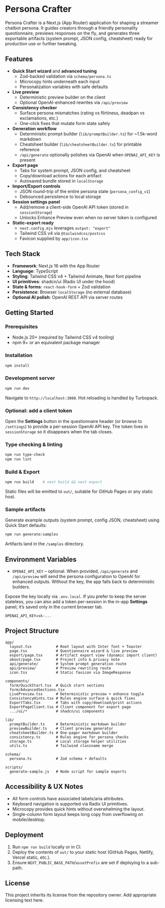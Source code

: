 # Persona Crafter

Persona Crafter is a Next.js (App Router) application for shaping a streamer chatbot persona. It guides creators through a friendly personality questionnaire, previews responses on the fly, and generates three exportable artifacts (system prompt, JSON config, cheatsheet) ready for production use or further tweaking.

## Features

- **Quick Start wizard** and **advanced tuning**
  - Zod-backed validation via `schema/persona.ts`
  - Microcopy hints underneath each input
  - Personalization variables with safe defaults
- **Live preview**
  - Deterministic preview builder on the client
  - Optional OpenAI-enhanced rewrites via `/api/preview`
- **Consistency checker**
  - Surface persona mismatches (rating vs flirtiness, deadpan vs exclamations, etc.)
  - One-click fixes that mutate form state safely
- **Generation workflow**
  - Deterministic prompt builder (`lib/promptBuilder.ts`) for ~1.5k-word markdown
  - Cheatsheet builder (`lib/cheatsheetBuilder.ts`) for printable reference
  - `/api/generate` optionally polishes via OpenAI when `OPENAI_API_KEY` is present
- **Export page**
  - Tabs for system prompt, JSON config, and cheatsheet
  - Copy/download actions for each artifact
  - Autosaved bundle stored in `localStorage`
- **Import/Export controls**
  - JSON round-trip of the entire persona state (`persona_config_v1`)
  - Debounced persistence to local storage
- **Session settings panel**
  - Add/remove a client-side OpenAI API token (stored in `sessionStorage`)
  - Unlocks Enhance Preview even when no server token is configured
- **Static-export ready**
  - `next.config.mjs` leverages `output: "export"`
  - Tailwind CSS v4 via `@tailwindcss/postcss`
  - Favicon supplied by `app/icon.tsx`

## Tech Stack

- **Framework**: Next.js 16 with the App Router
- **Language**: TypeScript
- **Styling**: Tailwind CSS v4 + Tailwind Animate, Next font pipeline
- **UI primitives**: shadcn/ui (Radix UI under the hood)
- **State & forms**: `react-hook-form` + Zod validation
- **Persistence**: Browser `localStorage` (no external database)
- **Optional AI polish**: OpenAI REST API via server routes

## Getting Started

### Prerequisites

- Node.js 20+ (required by Tailwind CSS v4 tooling)
- npm 9+ or an equivalent package manager

### Installation

```bash
npm install
```

### Development server

```bash
npm run dev
```

Navigate to `http://localhost:3000`. Hot reloading is handled by Turbopack.

### Optional: add a client token

Open the **Settings** button in the questionnaire header (or browse to `/settings`) to provide a per-session OpenAI API key. The token lives in `sessionStorage` so it disappears when the tab closes.

### Type checking & linting

```bash
npm run type-check
npm run lint
```

### Build & Export

```bash
npm run build    # next build && next export
```

Static files will be emitted to `out/`, suitable for GitHub Pages or any static host.

### Sample artifacts

Generate example outputs (system prompt, config JSON, cheatsheet) using Quick Start defaults:

```bash
npm run generate:samples
```

Artifacts land in the `/samples` directory.

## Environment Variables

- `OPENAI_API_KEY` – optional. When provided, `/api/generate` and `/api/preview` will send the persona configuration to OpenAI for enhanced outputs. Without the key, the app falls back to deterministic builders.

Expose the key locally via `.env.local`. If you prefer to keep the server stateless, you can also add a token per-session in the in-app **Settings** panel; it’s saved only in the current browser tab.

```
OPENAI_API_KEY=sk-...
```

## Project Structure

```
app/
  layout.tsx           # Root layout with Inter font + Toaster
  page.tsx             # Questionnaire wizard & live preview
  export/page.tsx      # Artifact export view (dynamic import client)
  about/page.tsx       # Project info & privacy note
  api/generate/        # System prompt generation route
  api/preview/         # Preview rewriting route
  icon.tsx             # Static favicon via ImageResponse

components/
  form/QuickStart.tsx  # Quick start sections
  form/AdvancedSections.tsx
  LivePreview.tsx      # Deterministic preview + enhance toggle
  ConsistencyHints.tsx # Rules engine surface & quick fixes
  ExportTabs.tsx       # Tabs with copy/download/print actions
  ExportPageClient.tsx # Client component for export page
  .../ui/*             # shadcn/ui components

lib/
  promptBuilder.ts     # Deterministic markdown builder
  previewBuilder.ts    # Client preview generator
  cheatsheetBuilder.ts # One-pager markdown builder
  consistency.ts       # Rules engine for persona checks
  storage.ts           # Local storage helper utilities
  utils.ts             # Tailwind classname merge

schema/
  persona.ts           # Zod schema + defaults

scripts/
  generate-sample.js   # Node script for sample exports
```

## Accessibility & UX Notes

- All form controls have associated labels/aria attributes.
- Keyboard navigation is supported via Radix UI primitives.
- Microcopy provides quick hints without overwhelming the layout.
- Single-column form layout keeps long copy from overflowing on mobile/desktop.

## Deployment

1. Run `npm run build` locally or in CI.
2. Deploy the contents of `out/` to your static host (GitHub Pages, Netlify, Vercel static, etc.).
3. Ensure `NEXT_PUBLIC_BASE_PATH`/`assetPrefix` are set if deploying to a sub-path.

## License

This project inherits its license from the repository owner. Add appropriate licensing text here.
